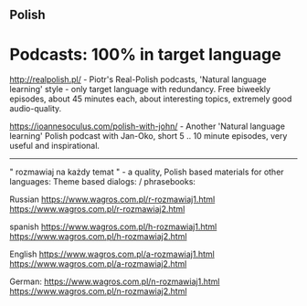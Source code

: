 
## Polish

# Podcasts: 100% in target language

http://realpolish.pl/ - Piotr's Real-Polish podcasts, 'Natural language learning' style - only target language with redundancy. Free biweekly episodes, about 45 minutes each, about interesting topics, extremely good audio-quality.


https://ioannesoculus.com/polish-with-john/ - Another 'Natural language learning' Polish podcast with Jan-Oko, short 5 .. 10 minute episodes, very useful and inspirational.

---------

" rozmawiaj na każdy temat " - a quality, Polish based materials for other languages:
Theme based dialogs: / phrasebooks:

Russian
https://www.wagros.com.pl/r-rozmawiaj1.html
https://www.wagros.com.pl/r-rozmawiaj2.html

spanish
https://www.wagros.com.pl/h-rozmawiaj1.html
https://www.wagros.com.pl/h-rozmawiaj2.html

English 
https://www.wagros.com.pl/a-rozmawiaj1.html
https://www.wagros.com.pl/a-rozmawiaj2.html

German:
https://www.wagros.com.pl/n-rozmawiaj1.html
https://www.wagros.com.pl/n-rozmawiaj2.html



